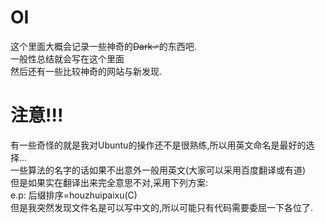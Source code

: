 # OI  
这个里面大概会记录一些神奇的~~Dark♂~~的东西吧.  
一般性总结就会写在这个里面  
然后还有一些比较神奇的网站与新发现.  

# 注意!!!
有一些奇怪的就是我对Ubuntu的操作还不是很熟练,所以用英文命名是最好的选择...  
一些算法的名字的话如果不出意外一般用英文(大家可以采用百度翻译或有道)  
但是如果实在翻译出来完全意思不对,采用下列方案:  
e.p: 后缀排序=houzhuipaixu(C)  
但是我突然发现文件名是可以写中文的,所以可能只有代码需要委屈一下各位了.  

